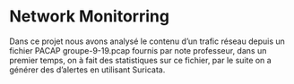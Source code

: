 #  Network Monitorring

Dans ce projet nous avons analysé le contenu d’un trafic réseau depuis un fichier PACAP groupe-9-19.pcap fournis par note professeur, dans un premier temps, on à fait des statistiques sur ce fichier, par le suite on a générer des d’alertes en utilisant Suricata.
